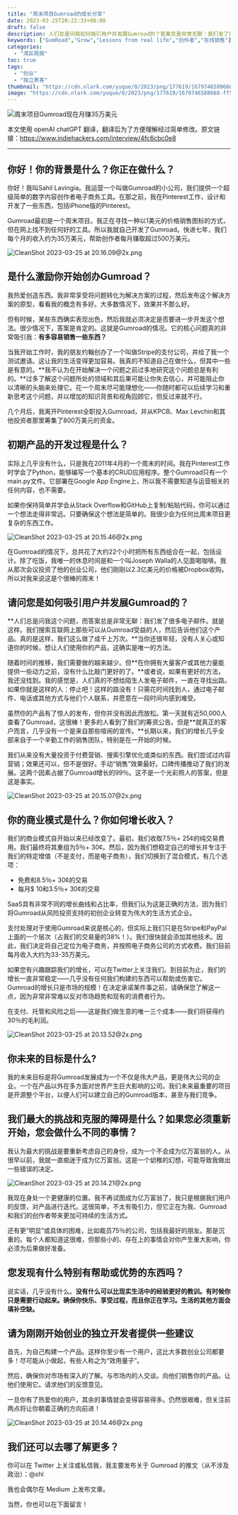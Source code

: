 ```yaml
---
title: "周末项目Gumroad的成长分享"
date: 2023-03-25T20:22:33+08:00
draft: false
description: 人们总是问我如何吸引用户并发展Gumroad的？答案总是非常无聊：我们发了很多电子邮件。就是这样。我们搜索互联网上那些可以从Gumroad受益的人，然后告诉他们这个产品。真的是这样，我们这么做了成千上万次。
keywords: ["GumRoad","Grow","Lessons from real life","创作者","在线销售"]
categories:
  - "湾区周报"
toc: true
tags:
  - "创业"
  - "独立黑客"
thumbnail: "https://cdn.nlark.com/yuque/0/2023/png/177619/1679746588668-ff5db3af-6751-42a5-a24d-a844afefa91c.png"
image: "https://cdn.nlark.com/yuque/0/2023/png/177619/1679746588668-ff5db3af-6751-42a5-a24d-a844afefa91c.png"
---
```


![周末项目Gumroad现在月赚35万美元](https://cdn.nlark.com/yuque/0/2023/png/177619/1679746588668-ff5db3af-6751-42a5-a24d-a844afefa91c.png)

本文使用 openAI chatGPT 翻译，翻译后为了方便理解经过简单修改。原文链接：<https://www.indiehackers.com/interview/4fc6cbc0e8>

---

## 你好！你的背景是什么？你正在做什么？

你好！我叫Sahil Lavingia。我运营一个叫做Gumroad的小公司，我们提供一个超级简单的数字内容创作者电子商务工具。在那之前，我在Pinterest工作，设计和开发了一些东西，包括iPhone版的Pinterest。

Gumroad最初是一个周末项目。我正在寻找一种以1美元的价格销售图标的方式，但在网上找不到任何好的工具。所以我就自己开发了Gumroad。快进七年，我们每个月的收入约为35万美元，帮助创作者每月赚取超过500万美元。

![CleanShot 2023-03-25 at 20.16.09@2x.png](https://cdn.nlark.com/yuque/0/2023/png/177619/1679746588668-ff5db3af-6751-42a5-a24d-a844afefa91c.png#averageHue=%23e7e7df&clientId=u9017e9e3-ec72-4&from=paste&height=500&id=u5943fdc2&name=CleanShot%202023-03-25%20at%2020.16.09%402x.png&originHeight=1000&originWidth=1486&originalType=binary&ratio=2&rotation=0&showTitle=false&size=1055507&status=done&style=none&taskId=ua3d3fd27-3e43-433e-be01-7fd28599ab4&title=&width=743)

## 是什么激励你开始创办Gumroad？

我热爱创造东西。我非常享受将问题转化为解决方案的过程，然后发布这个解决方案的原型，看看我的概念有多好。大多数情况下，效果并不那么好。

但有时候，某些东西确实表现出色，然后我就必须决定是否要进一步开发这个想法。很少情况下，答案是肯定的。这就是Gumroad的情况。它的核心问题真的非常吸引我：**有多容易销售一些东西？**

当我开始工作时，我的朋友约翰创办了一个叫做Stripe的支付公司，并给了我一个测试邀请。这让我的生活变得更加容易。我真的不知道自己在做什么，但其中一些是有意的。**我不认为在开始解决一个问题之前过多地研究这个问题总是有利的。**过多了解这个问题所处的领域和其后果可能让你失去信心，并可能阻止你以清晰的头脑来处理它。花一个周末尽可能理想化——你随时都可以后续学习和重新思考这个问题，并以增加的知识背景和视角回顾它，但反过来就不行。

几个月后，我离开Pinterest全职投入Gumroad，并从KPCB、Max Levchin和其他投资者那里筹集了800万美元的资金。

## 初期产品的开发过程是什么？

实际上几乎没有什么，只是我在2011年4月的一个周末的时间。我在Pinterest工作时学会了Python，能够编写一个基本的CRUD应用程序。整个Gumroad只有一个main.py文件。它部署在Google App Engine上，所以我不需要知道与运营相关的任何内容，也不需要。

如果你保持简单并学会从Stack Overflow和GitHub上复制/粘贴代码，你可以通过一个想法走得非常远。只要确保这个想法是简单的。我很少会为任何比周末项目更复杂的东西工作。

![CleanShot 2023-03-25 at 20.15.46@2x.png](https://cdn.nlark.com/yuque/0/2023/png/177619/1679746562365-d5ac222d-9088-49df-86cb-f1b7ae197cfb.png#averageHue=%23273548&clientId=u9017e9e3-ec72-4&from=paste&height=245&id=u2723fb87&name=CleanShot%202023-03-25%20at%2020.15.46%402x.png&originHeight=490&originWidth=1514&originalType=binary&ratio=2&rotation=0&showTitle=false&size=317223&status=done&style=none&taskId=u880a3579-f368-42e0-8ff7-4878028aa83&title=&width=757)

在Gumroad的情况下，总共花了大约22个小时把所有东西组合在一起，包括设计。除了吃饭，我唯一的休息时间是和一个叫Joseph Walla的人见面喝咖啡。我从那次会议投资了他的创业公司，他们刚刚以2.3亿美元的价格被Dropbox收购。所以对我来说这是个很棒的周末！

## 请问您是如何吸引用户并发展Gumroad的？

**人们总是问我这个问题，而答案总是非常无聊：我们发了很多电子邮件。就是这样。我们搜索互联网上那些可以从Gumroad受益的人，然后告诉他们这个产品。真的是这样，我们这么做了成千上万次。**当你还很年轻，没有人关心或知道你的时候，想让人们使用你的产品，这确实是唯一的方法。

随着时间的推移，我们需要做的越来越少。但**在你拥有大量客户或其他力量能提供一些动力之前，没有什么比敲门更好的了。**或者说，如果有更好的方法，我还没找到。我的感觉是，人们真的不想给陌生人发电子邮件，一直在寻找出路。如果你就是这样的人：停止吧！这样的路没有！只需花时间找到人，通过电子邮件、电话或其他方式与他们个人联系，并愿意在一段时间内感到难受。

虽然你的产品有了惊人的发布，但你并没有因此而放松。第一天就有近50,000人查看了Gumroad，这很棒！更多的人看到了我们的筹资公告。但是**就真正的客户而言，几乎没有一个是来自那些喧闹的宣传。**长期以来，我们的增长几乎全部来自于一个辛勤工作的销售团队，特别是在一开始的时候。

我们从来没有大量投资于付费营销、搜索引擎优化或类似的东西。我们尝试过内容营销；效果还可以，但不是很好。手动“销售”效果最好。口碑传播推动了我们的发展。这两个因素占据了Gumroad增长的99％。这不是一个光彩照人的答案，但是这是事实。

![CleanShot 2023-03-25 at 20.15.07@2x.png](https://cdn.nlark.com/yuque/0/2023/png/177619/1679746538371-e12bb636-ccd1-42e8-8040-b412ae6c0fce.png#averageHue=%23b7b5a2&clientId=u9017e9e3-ec72-4&from=paste&height=640&id=ub98cc467&name=CleanShot%202023-03-25%20at%2020.15.07%402x.png&originHeight=1280&originWidth=1486&originalType=binary&ratio=2&rotation=0&showTitle=false&size=1701861&status=done&style=none&taskId=u5f159f34-dbe1-4aa1-8b1f-15197953a74&title=&width=743)

## 你的商业模式是什么？你如何增长收入？

我们的商业模式自开始以来已经改变了。最初，我们收取7.5％+ 25¢的纯交易费用。我们最终将其重组为5％+ 30¢。然后，因为我们想稳定自己的增长并专注于我们的特定增值（不是支付，而是电子商务），我们切换到了混合模式，有几个选项：

- 免费和8.5％+ 30¢的交易 
- 每月$ 10和3.5％+ 30¢的交易

SaaS具有非常不同的增长曲线和占比率，但我们认为这是正确的方法，因为我们将Gumroad从风险投资支持的初创企业转变为伟大的生活方式企业。

支付处理对于使用Gumroad来说是核心的，但实际上我们只是在Stripe和PayPal上面的一个层次（占我们的交易量的38%！）。我们很快就会添加其他技术。因此，我们决定将自己定位为电子商务，并按照电子商务公司的方式收费。我们目前每月收入大约为33-35万美元。

如果您有兴趣跟踪我们的增长，可以在Twitter上关注我们。到目前为止，我们的增长一直非常稳定——几乎没有任何我们构建的东西可以帮助或伤害它。Gumroad的增长只是市场的规模！在决定承诺某件事之前，请确保您了解这一点，因为非常非常难以反对市场趋势和现有的消费者行为。

在支付、托管和风险之后——这是我们做生意的唯一三个成本——我们将获得约30％的毛利润。

![CleanShot 2023-03-25 at 20.13.52@2x.png](https://cdn.nlark.com/yuque/0/2023/png/177619/1679746452113-f63ed1cc-a525-41e7-817d-06b86d91c484.png#averageHue=%232c415d&clientId=u9017e9e3-ec72-4&from=paste&height=523&id=u7a2dfd61&name=CleanShot%202023-03-25%20at%2020.13.52%402x.png&originHeight=1046&originWidth=1480&originalType=binary&ratio=2&rotation=0&showTitle=false&size=475085&status=done&style=none&taskId=uec0885fa-3d0e-45e0-b26b-f6410f87523&title=&width=740)

## 你未来的目标是什么?

我的未来目标是将Gumroad发展成为一个不仅是伟大产品，更是伟大公司的企业。一个在产品以外在多方面对世界产生巨大影响的公司。我们未来最重要的项目是开源整个平台，以便人们可以建立自己的Gumroad版本，甚至与我们竞争。

## 我们最大的挑战和克服的障碍是什么？如果您必须重新开始，您会做什么不同的事情？

我认为最大的挑战是要重新考虑自己的身份，成为一个不会成为亿万富翁的人。从很早以前，我就一直痴迷于成为亿万富翁。这是一个幼稚的幻想，可能导致我做出一些错误的决定。

![CleanShot 2023-03-25 at 20.14.21@2x.png](https://cdn.nlark.com/yuque/0/2023/png/177619/1679746478477-c2a70068-aa7d-478d-b463-d274eacf2eac.png#averageHue=%23243345&clientId=u9017e9e3-ec72-4&from=paste&height=240&id=u83be592a&name=CleanShot%202023-03-25%20at%2020.14.21%402x.png&originHeight=480&originWidth=1500&originalType=binary&ratio=2&rotation=0&showTitle=false&size=275652&status=done&style=none&taskId=ue9e63f7f-88b5-4557-a48a-5b12ef2d780&title=&width=750)

我现在身处一个更健康的位置。我不再试图成为亿万富翁了，我只是根据我们用户的反馈，对产品进行迭代。这很简单，不太有吸引力，但它正在为我、Gumroad和我们的创作者带来更加可持续的生活方式。

还有更“明显”或具体的困难，比如裁员75％的公司，包括我最好的朋友。那是沉重的。每个人都知道这很难，但那些小的、存在上的事情会对你产生重大影响，你必须为后果做好准备。

## 您发现有什么特别有帮助或优势的东西吗？

说实话，几乎没有什么。**没有什么可以比现实生活中的经验更好的教训。有时候你只是需要行动起来。确保你快乐、享受过程，而且你正在学习。生活的其他方面会填补空缺。**

## 请为刚刚开始创业的独立开发者提供一些建议

首先，为自己构建一个产品。这样你至少有一个用户，这比大多数创业公司都要多！尽可能从小做起，有些人称之为“效用量子”。

然后，确保你对市场有深入的了解。与市场内的人交谈。向他们销售你的产品。让他们使用它。请求他们的反馈意见。

一旦你有了热爱你的用户，其余的事情就会变得容易得多。仍然很艰难，但关注前两点将让你朝着正确的方向前进！

![CleanShot 2023-03-25 at 20.14.46@2x.png](https://cdn.nlark.com/yuque/0/2023/png/177619/1679746500832-ecd7325a-e6b2-49f9-84c9-516ea93355ac.png#averageHue=%23283648&clientId=u9017e9e3-ec72-4&from=paste&height=242&id=u18b082fe&name=CleanShot%202023-03-25%20at%2020.14.46%402x.png&originHeight=484&originWidth=1516&originalType=binary&ratio=2&rotation=0&showTitle=false&size=315144&status=done&style=none&taskId=uff95b1ec-08a0-49b5-823d-faa879a99d5&title=&width=758)

## 我们还可以去哪了解更多？

你可以在 Twitter 上关注或私信我，我主要发布关于 Gumroad 的推文（从不涉及政治）：@shl

我也会偶尔在 Medium 上发布文章。

当然，你也可以在下面留言！

